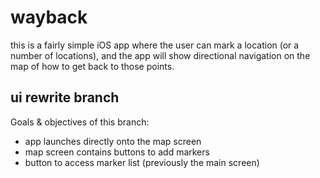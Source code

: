 wayback
=========

this is a fairly simple iOS app where the user can mark a location (or a number of 
locations), and the app will show directional navigation on the map of how to get back
to those points.

ui rewrite branch
-----------------

Goals & objectives of this branch:
- app launches directly onto the map screen
- map screen contains buttons to add markers
- button to access marker list (previously the main screen)



